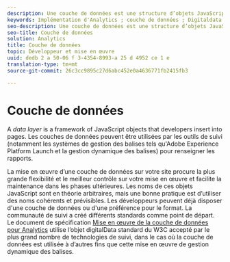 ```yaml
---
description: Une couche de données est une structure d’objets JavaScript que les développeurs insèrent sur les pages.
keywords: Implémentation d'Analytics ; couche de données ; Digitaldata
seo-description: Une couche de données est une structure d’objets JavaScript que les développeurs insèrent sur les pages. Elle peut être utilisée par les outils de suivi (y compris les systèmes de Tag Management comme Dynamic Tag Management) afin de remplir des rapports.
seo-title: Couche de données
solution: Analytics
title: Couche de données
topic: Développeur et mise en œuvre
uuid: dedb 2 a 50-06 f 3-4354-8993-a 25 d 4952 ce 1 e
translation-type: tm+mt
source-git-commit: 26c3cc9895c27d6abc452e0a4636771fb2415fb3

---
```



# Couche de données

A _data layer_ is a framework of JavaScript objects that developers insert into pages. Les couches de données peuvent être utilisées par les outils de suivi (notamment les systèmes de gestion des balises tels qu'Adobe Experience Platform Launch et la gestion dynamique des balises) pour renseigner les rapports.

La mise en œuvre d’une couche de données sur votre site procure la plus grande flexibilité et le meilleur contrôle sur votre mise en œuvre et facilite la maintenance dans les phases ultérieures. Les noms de ces objets JavaScript sont en théorie arbitraires, mais une bonne pratique est d’utiliser des noms cohérents et prévisibles. Les développeurs peuvent déjà disposer d'une couche de données ou d'une préférence pour le format. La communauté de suivi a créé différents standards comme point de départ. Le document de spécification [Mise en œuvre de la couche de données pour Analytics](assets/datalayer-documentation.pdf) utilise l’objet digitalData standard du W3C accepté par le plus grand nombre de technologies de suivi, dans le cas où la couche de données est utilisée à d’autres fins que cette mise en œuvre de gestion dynamique des balises.
